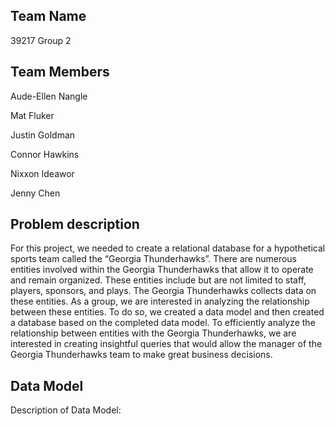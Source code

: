 
## Team Name
39217 Group 2

## Team Members
Aude-Ellen Nangle 

Mat Fluker

Justin Goldman

Connor Hawkins

Nixxon Ideawor

Jenny Chen

## Problem description
For this project, we needed to create a relational database for a hypothetical sports team called the “Georgia Thunderhawks”. There are numerous entities involved within the Georgia Thunderhawks that allow it to operate and remain organized. These entities include but are not limited to staff, players, sponsors, and plays. The Georgia Thunderhawks collects data on these entities. As a group, we are interested in analyzing the relationship between these entities. To do so, we created a data model and then created a database based on the completed data model. To efficiently analyze the relationship between entities with the Georgia Thunderhawks, we are interested in creating insightful queries that would allow the manager of the Georgia Thunderhawks team to make great business decisions. 


## Data Model
Description of Data Model: 




